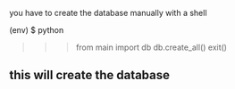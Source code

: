 you have to create the database 
manually with a shell


(env) $ python
>>> from main import db
>>> db.create_all()
>>> exit()



## this will create the database
